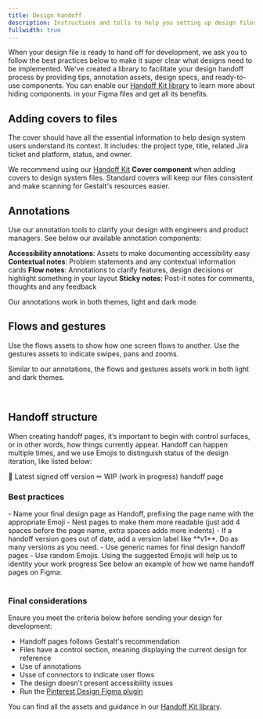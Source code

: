 ```yaml
---
title: Design handoff
description: Instructions and tolls to help you setting up design files for develpment.  
fullwidth: true
---
```

When your design file is ready to hand off for development, we ask you to follow the best practices below to make it super clear what designs need to be implemented. 
We've created a library to facilitate your design handoff process by providing tips, annotation assets, design specs, and ready-to-use components. You can enable our [Handoff Kit library](https://www.figma.com/file/50RRYnFcgPTQzy1AIjQoWB/%5BLibrary%5D-Gestalt-Handoff-Kit?node-id=249%3A517&t=3H5nmocXTsIKd8sf-1) to learn more about hiding components. in your Figma files and get all its benefits. 

## Adding covers to files
The cover should have all the essential information to help design system users understand its context. It includes: the project type, title, related Jira ticket and platform, status, and owner. 

We recommend using our [Handoff Kit](https://www.figma.com/file/50RRYnFcgPTQzy1AIjQoWB/%5BLibrary%5D-Gestalt-Handoff-Kit?node-id=249%3A517&t=3H5nmocXTsIKd8sf-1) **Cover component** when adding covers to design system files. Standard covers will keep our files consistent and make scanning for Gestalt's resources easier.
<br/>
<ImgContainer src="https://i.pinimg.com/originals/63/91/bb/6391bb39d8974cd978b46d0d9e5ace4a.png" alt="Gestalt available covers design, with and without a thumbnail." />

## Annotations
Use our annotation tools to clarify your design with engineers and product managers. See below our available annotation components: 

**Accessibility annotations**: Assets to make documenting accessibility easy 
**Contextual notes**: Problem statements and any contextual information cards 
**Flow notes**: Annotations to clarify features, design decisions or highlight something in your layout
**Sticky notes**: Post-it notes for comments, thoughts and any feedback 

Our annotations work in both themes, light and dark mode. 
<br/>
<ImgContainer src="https://i.pinimg.com/originals/90/f5/cd/90f5cd3a2b80f1cee6974bda716d2873.png" alt="An example of how we annotate in our files using the Handoff kit annotations assets." />

## Flows and gestures
Use the flows assets to show how one screen flows to another. 
Use the gestures assets to indicate swipes, pans and zooms.

Similar to our annotations, the flows and gestures assets work in both light and dark themes.  

<br/>
<ImgContainer src="https://i.pinimg.com/originals/2e/d7/1a/2ed71af1206db7cfd3fd7ff109910519.png" alt="An example of arrows flows and gestures assets from the Handoff kit." />

## Handoff structure
When creating handoff pages, it’s important to begin with control surfaces, or in other words, how things currently appear.
Handoff can happen multiple times, and we use Emojis to distinguish status of the design iteration, like listed below: 

🤝 Latest signed off version
✏ WIP (work in progress) handoff page
<br/>

### Best practices
<TwoCol>
  <Group>
    <Do title="Do" />
      - Name your final design page as Handoff, prefixing the page name with the appropriate Emoji 
      - Nest pages to make them more readable (just add 4 spaces before the page name, extra spaces adds more indents)  
      - If a handoff version goes out of date, add a version label like **v1**. Do as many versions as you need.        
  </Group>
  <Group>
  <Dont title="Don't" />
    - Use generic names for final design handoff pages
    - Use random Emojis. Using the suggested Emojis will help us to identity your work progress
  </Group>
</TwoCol>
See below an example of how we name handoff pages on Figma:
<br/>
<ImgContainer src="https://i.pinimg.com/originals/cd/1d/8a/cd1d8a19a4e60d6a7167ebfbaea32355.png" alt="An example of how we name our handoff pages. It shows our Figma file with the handoff titles." />
<br/>

### Final considerations
Ensure you meet the criteria below before sending your design for development: 
- Handoff pages follows Gestalt's recommendation
- Files have a control section, meaning displaying the current design for reference
- Use of annotations 
- Usse of connectors to indicate user flows
- The design doesn't present accessibility issues
- Run the [Pinterest Design Figma plugin](https://www.figma.com/community/plugin/1215463263194174399) 

You can find all the assets and guidance in our [Handoff Kit library](https://www.figma.com/file/50RRYnFcgPTQzy1AIjQoWB/%5BLibrary%5D-Gestalt-Handoff-Kit?node-id=249%3A517&t=3H5nmocXTsIKd8sf-1).
